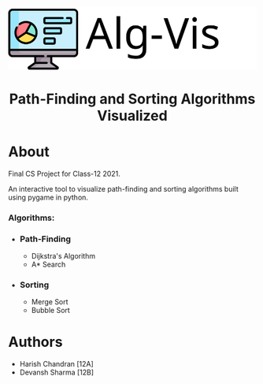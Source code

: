 ![Logo](Logo.svg)

<h1 align="center">Path-Finding and Sorting Algorithms Visualized</h1>

# About

Final CS Project for Class-12 2021.

An interactive tool to visualize path-finding and sorting algorithms built using pygame in python.

### Algorithms:

- ### Path-Finding
  - Dijkstra's Algorithm
  - A\* Search
- ### Sorting
  - Merge Sort
  - Bubble Sort

# Authors

- Harish Chandran [12A]
- Devansh Sharma [12B]

